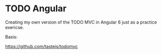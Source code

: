 # TODO Angular

Creating my own version of the TODO MVC in Angular 6 just as a practice exericse.

Basis:

https://github.com/tastejs/todomvc
